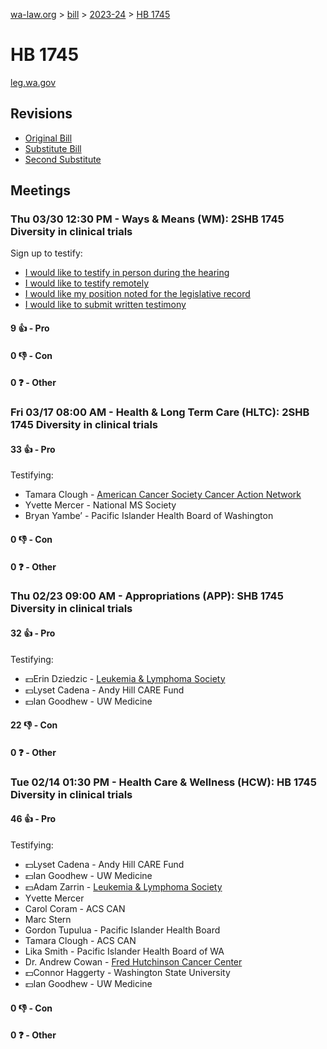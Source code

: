 [wa-law.org](/) > [bill](/bill/) > [2023-24](/bill/2023-24/) > [HB 1745](/bill/2023-24/hb/1745/)

# HB 1745
[leg.wa.gov](https://app.leg.wa.gov/billsummary?BillNumber=1745&Year=2023&Initiative=false)

## Revisions
* [Original Bill](1/)
* [Substitute Bill](S/)
* [Second Substitute](S2/)

## Meetings
### Thu 03/30 12:30 PM - Ways & Means (WM): 2SHB 1745 Diversity in clinical trials
Sign up to testify:
* [I would like to testify in person during the hearing](https://app.leg.wa.gov/csi/Testifier/Add?chamber=House&mId=31168&aId=154714&caId=22536&tId=1)
* [I would like to testify remotely](https://app.leg.wa.gov/csi/Testifier/Add?chamber=House&mId=31168&aId=154714&caId=22536&tId=2)
* [I would like my position noted for the legislative record](https://app.leg.wa.gov/csi/Testifier/Add?chamber=House&mId=31168&aId=154714&caId=22536&tId=3)
* [I would like to submit written testimony](https://app.leg.wa.gov/csi/Testifier/Add?chamber=House&mId=31168&aId=154714&caId=22536&tId=4)

#### 9 👍 - Pro

#### 0 👎 - Con

#### 0 ❓ - Other

### Fri 03/17 08:00 AM - Health & Long Term Care (HLTC): 2SHB 1745 Diversity in clinical trials
#### 33 👍 - Pro
Testifying:
* Tamara Clough - [American Cancer Society Cancer Action Network](/org/american_cancer_society_cancer_action_network/)
* Yvette Mercer - National MS Society
* Bryan Yambe’ - Pacific Islander Health Board of Washington

#### 0 👎 - Con

#### 0 ❓ - Other

### Thu 02/23 09:00 AM - Appropriations (APP): SHB 1745 Diversity in clinical trials
#### 32 👍 - Pro
Testifying:
* 💵Erin Dziedzic - [Leukemia & Lymphoma Society](/org/leukemia_&_lymphoma_society/)
* 💵Lyset Cadena - Andy Hill CARE Fund
* 💵Ian Goodhew - UW Medicine

#### 22 👎 - Con

#### 0 ❓ - Other

### Tue 02/14 01:30 PM - Health Care & Wellness (HCW): HB 1745 Diversity in clinical trials
#### 46 👍 - Pro
Testifying:
* 💵Lyset Cadena - Andy Hill CARE Fund
* 💵Ian Goodhew - UW Medicine
* 💵Adam Zarrin - [Leukemia & Lymphoma Society](/org/leukemia_&_lymphoma_society/)
* Yvette Mercer
* Carol Coram - ACS CAN
* Marc Stern
* Gordon Tupulua - Pacific Islander Health Board
* Tamara Clough - ACS CAN
* Lika Smith - Pacific Islander Health Board of WA
* Dr. Andrew Cowan - [Fred Hutchinson Cancer Center](/org/fred_hutchinson_cancer_center/)
* 💵Connor Haggerty - Washington State University
* 💵Ian Goodhew - UW Medicine

#### 0 👎 - Con

#### 0 ❓ - Other
